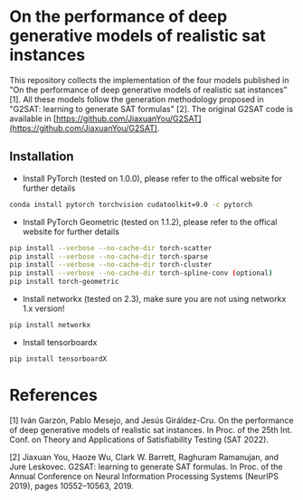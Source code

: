 # On the performance of deep generative models of realistic sat instances

This repository collects the implementation of the four models published in "On the performance of deep generative models of realistic sat instances" [1]. All these models follow the generation methodology proposed in "G2SAT: learning to generate SAT formulas" [2]. The original G2SAT code is available in [https://github.com/JiaxuanYou/G2SAT](https://github.com/JiaxuanYou/G2SAT).

## Installation

- Install PyTorch (tested on 1.0.0), please refer to the offical website for further details
```bash
conda install pytorch torchvision cudatoolkit=9.0 -c pytorch
```
- Install PyTorch Geometric (tested on 1.1.2), please refer to the offical website for further details
```bash
pip install --verbose --no-cache-dir torch-scatter
pip install --verbose --no-cache-dir torch-sparse
pip install --verbose --no-cache-dir torch-cluster
pip install --verbose --no-cache-dir torch-spline-conv (optional)
pip install torch-geometric
```
- Install networkx (tested on 2.3), make sure you are not using networkx 1.x version!
```bash
pip install networkx
```
- Install tensorboardx
```bash
pip install tensorboardX
```

# References

[1] Iván Garzón, Pablo Mesejo, and Jesús Giráldez-Cru. On the performance of deep generative models of realistic sat instances. In Proc. of the 25th Int. Conf. on Theory and Applications of Satisfiability Testing (SAT 2022).

[2] Jiaxuan You, Haoze Wu, Clark W. Barrett, Raghuram Ramanujan, and Jure Leskovec. G2SAT: learning to generate SAT formulas. In Proc. of the Annual Conference on Neural Information Processing Systems (NeurIPS 2019), pages 10552–10563, 2019.
